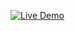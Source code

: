 [![Live Demo](https://img.shields.io/badge/Live%20Demo-Online-green?style=for-the-badge)](https://project-games-neon.vercel.app/)
